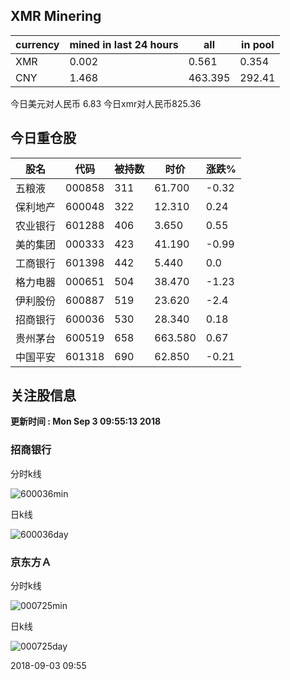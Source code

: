 ## XMR Minering

|currency|mined in last 24 hours|all|in pool|
|---|---|---|---|
|XMR|0.002|0.561|0.354|
|CNY|1.468|463.395|292.41|

今日美元对人民币 6.83	今日xmr对人民币825.36


## 今日重仓股 

|股名|代码|被持数|时价|涨跌%|
|---|---|---|---|---|
|五粮液|000858|311|61.700|-0.32|
|保利地产|600048|322|12.310|0.24|
|农业银行|601288|406|3.650|0.55|
|美的集团|000333|423|41.190|-0.99|
|工商银行|601398|442|5.440|0.0|
|格力电器|000651|504|38.470|-1.23|
|伊利股份|600887|519|23.620|-2.4|
|招商银行|600036|530|28.340|0.18|
|贵州茅台|600519|658|663.580|0.67|
|中国平安|601318|690|62.850|-0.21|

## 关注股信息
**更新时间 : Mon Sep  3 09:55:13 2018**
### 招商银行 
分时k线

![600036min](http://image.sinajs.cn/newchart/min/n/sh600036.gif)

日k线

![600036day](http://image.sinajs.cn/newchart/daily/n/sh600036.gif)

### 京东方Ａ 
分时k线

![000725min](http://image.sinajs.cn/newchart/min/n/sz000725.gif)

日k线

![000725day](http://image.sinajs.cn/newchart/daily/n/sz000725.gif)

2018-09-03 09:55